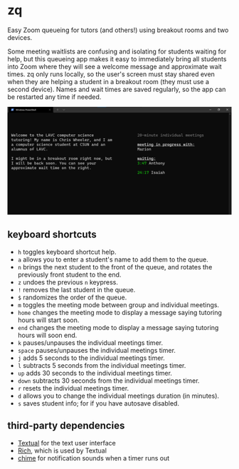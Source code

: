 # zq

Easy Zoom queueing for tutors (and others!) using breakout rooms and two devices.

Some meeting waitlists are confusing and isolating for students waiting for help, but this queueing app makes it easy to immediately bring all students into Zoom where they will see a welcome message and approximate wait times. zq only runs locally, so the user's screen must stay shared even when they are helping a student in a breakout room (they must use a second device). Names and wait times are saved regularly, so the app can be restarted any time if needed.

![demo](docs/demo1.png)

## keyboard shortcuts

* `h` toggles keyboard shortcut help.
* `a` allows you to enter a student's name to add them to the queue.
* `n` brings the next student to the front of the queue, and rotates the previously front student to the end.
* `z` undoes the previous `n` keypress.
* `!` removes the last student in the queue.
* `$` randomizes the order of the queue.
* `m` toggles the meeting mode between group and individual meetings.
* `home` changes the meeting mode to display a message saying tutoring hours will start soon.
* `end` changes the meeting mode to display a message saying tutoring hours will soon end.
* `k` pauses/unpauses the individual meetings timer.
* `space` pauses/unpauses the individual meetings timer.
* `j` adds 5 seconds to the individual meetings timer.
* `l` subtracts 5 seconds from the individual meetings timer.
* `up` adds 30 seconds to the individual meetings timer.
* `down` subtracts 30 seconds from the individual meetings timer.
* `r` resets the individual meetings timer.
* `d` allows you to change the individual meetings duration (in minutes).
* `s` saves student info; for if you have autosave disabled.

## third-party dependencies
* [Textual](https://github.com/Textualize/textual) for the text user interface
* [Rich](https://github.com/Textualize/rich), which is used by Textual
* [chime](https://pypi.org/project/chime/) for notification sounds when a timer runs out
